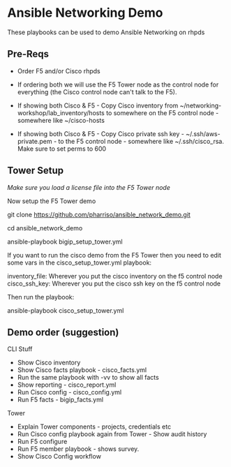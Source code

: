 Ansible Networking Demo
=========

These playbooks can be used to demo Ansible Networking on rhpds

Pre-Reqs
------------

* Order F5 and/or Cisco rhpds

* If ordering both we will use the F5 Tower node as the control node for everything (the Cisco control node can't talk to the F5).

* If showing both Cisco & F5 - Copy Cisco inventory from ~/networking-workshop/lab_inventory/hosts to somewhere on the F5 control node - somewhere like ~/cisco-hosts

* If showing both Cisco & F5 - Copy Cisco private ssh key - ~/.ssh/aws-private.pem - to the F5 control node - somewhere like ~/.ssh/cisco_rsa. Make sure to set perms to 600


Tower Setup
--------------

*Make sure you load a license file into the F5 Tower node*

Now setup the F5 Tower demo

git clone https://github.com/pharriso/ansible_network_demo.git

cd ansible_network_demo

ansible-playbook bigip_setup_tower.yml

If you want to run the cisco demo from the F5 Tower then you need to edit some vars in the cisco_setup_tower.yml playbook:

inventory_file: Wherever you put the cisco inventory on the f5 control node
cisco_ssh_key: Wherever you put the cisco ssh key on the f5 control node

Then run the playbook:

ansible-playbook cisco_setup_tower.yml

Demo order (suggestion)
----------------

CLI Stuff

* Show Cisco inventory
* Show Cisco facts playbook - cisco_facts.yml
* Run the same playbook with -vv to show all facts
* Show reporting - cisco_report.yml
* Run Cisco config - cisco_config.yml
* Run F5 facts - bigip_facts.yml

Tower

* Explain Tower components - projects, credentials etc
* Run Cisco config playbook again from Tower - Show audit history
* Run F5 configure 
* Run F5 member playbook - shows survey.
* Show Cisco Config workflow
